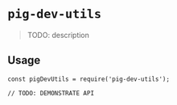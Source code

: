 # `pig-dev-utils`

> TODO: description

## Usage

```
const pigDevUtils = require('pig-dev-utils');

// TODO: DEMONSTRATE API
```
